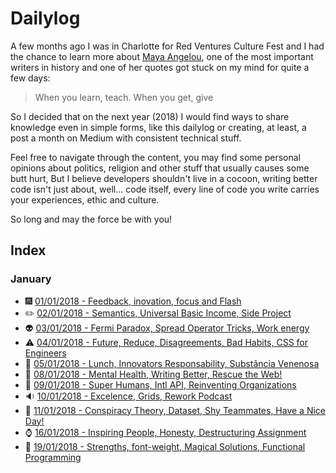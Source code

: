 # Dailylog

A few months ago I was in Charlotte for Red Ventures Culture Fest and I had the chance to learn more about [Maya Angelou](https://pt.wikipedia.org/wiki/Maya_Angelou), one of the most important writers in history and one of her quotes got stuck on my mind for quite a few days:

> When you learn, teach. When you get, give

So I decided that on the next year (2018) I would find ways to share knowledge even in simple forms, like this dailylog or creating, at least, a post a month on Medium with consistent technical stuff.

Feel free to navigate through the content, you may find some personal opinions about politics, religion and other stuff that usually causes some butt hurt, But I believe developers shouldn't live in a cocoon, writing better code isn't just about, well... code itself, every line of code you write carries your experiences, ethic and culture.

So long and may the force be with you!

## Index

### January

- :fireworks: [01/01/2018 - Feedback, inovation, focus and Flash](2018/january/01.md)
- :pencil2: [02/01/2018 - Semantics, Universal Basic Income, Side Project](2018/january/02.md)
- :alien: [03/01/2018 - Fermi Paradox, Spread Operator Tricks, Work energy](2018/january/03.md)
- :warning: [04/01/2018 - Future, Reduce, Disagreements, Bad Habits, CSS for Engineers](2018/january/04.md)
- :spaghetti: [05/01/2018 - Lunch, Innovators Responsability, Substância Venenosa](2018/january/05.md)
- :hospital: [08/01/2018 - Mental Health, Writing Better, Rescue the Web!](2018/january/08.md)
- :syringe: [09/01/2018 - Super Humans, Intl API, Reinventing Organizations](2018/january/09.md)
- :sound: [10/01/2018 - Excelence, Grids, Rework Podcast](2018/january/10.md)
- :thought_balloon: [11/01/2018 - Conspiracy Theory, Dataset, Shy Teammates, Have a Nice Day!](2018/january/11.md)
- :watch: [16/01/2018 - Inspiring People, Honesty, Destructuring Assignment](2018/january/16.md)
- :muscle: [19/01/2018 - Strengths, font-weight, Magical Solutions, Functional Programming](2018/january/19.md)